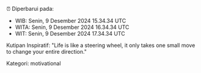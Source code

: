 ⏰ Diperbarui pada:
- WIB: Senin, 9 Desember 2024 15.34.34 UTC
- WITA: Senin, 9 Desember 2024 16.34.34 UTC
- WIT: Senin, 9 Desember 2024 17.34.34 UTC

Kutipan Inspiratif:
"Life is like a steering wheel, it only takes one small move to change your entire direction."


Kategori: motivational

